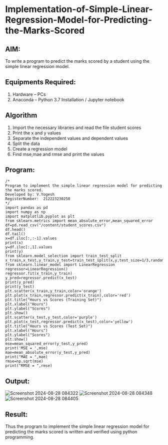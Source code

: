 # Implementation-of-Simple-Linear-Regression-Model-for-Predicting-the-Marks-Scored

## AIM:
To write a program to predict the marks scored by a student using the simple linear regression model.

## Equipments Required:
1. Hardware – PCs
2. Anaconda – Python 3.7 Installation / Jupyter notebook

## Algorithm
1. Import the necessary libraries and read the file student scores
2. Print the x and y values 
3. Separate the independent values and dependent values
4. Split the data
5. Create a regression model
6. Find mse,mae and rmse and print the values

## Program:
```
/*
Program to implement the simple linear regression model for predicting the marks scored.
Developed by: V.Yogesh
RegisterNumber:  212223230250
*/
import pandas as pd
import numpy as np
import matplotlib.pyplot as plt
from sklearn.metrics import mean_absolute_error,mean_squared_error
df=pd.read_csv("/content/student_scores.csv")
df.head()
df.tail()
x=df.iloc[:,:-1].values
print(x)
y=df.iloc[:,1].values
print(y)
from sklearn.model_selection import train_test_split
x_train,x_test,y_train,y_test=train_test_split(x,y,test_size=1/3,random_state=0)
from sklearn.linear_model import LinearRegression
regressor=LinearRegression()
regressor.fit(x_train,y_train)
y_pred=regressor.predict(x_test)
print(y_pred)
print(y_test)
plt.scatter(x_train,y_train,color='orange')
plt.plot(x_train,regressor.predict(x_train),color='red')
plt.title("Hours vs Scores (Training Set)")
plt.xlabel("Hours")
plt.ylabel("Scores")
plt.show()
plt.scatter(x_test,y_test,color='purple')
plt.plot(x_test,regressor.predict(x_test),color='yellow')
plt.title("Hours vs Scores (Test Set)")
plt.xlabel("Hours")
plt.ylabel("Scores")
plt.show()
mse=mean_squared_error(y_test,y_pred)
print('MSE = ',mse)
mae=mean_absolute_error(y_test,y_pred)
print("MAE = ",mae)
rmse=np.sqrt(mse)
print("RMSE = ",rmse)
```

## Output:
![Screenshot 2024-08-28 084322](https://github.com/user-attachments/assets/2b09ae11-be82-427c-a2d6-04c1198ca6d2)
![Screenshot 2024-08-28 084348](https://github.com/user-attachments/assets/9c31f0f8-f829-47f1-ba47-ecc544fb3318)
![Screenshot 2024-08-28 084405](https://github.com/user-attachments/assets/fd620a99-6732-4a86-964d-9086e00c6f8c)

## Result:
Thus the program to implement the simple linear regression model for predicting the marks scored is written and verified using python programming.
